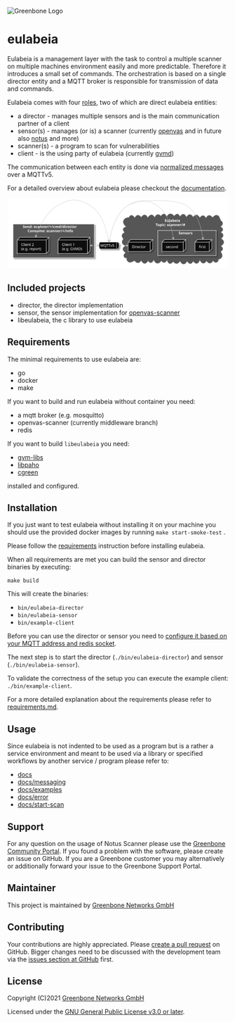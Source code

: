![Greenbone Logo](https://www.greenbone.net/wp-content/uploads/gb_logo_resilience_horizontal.png)

# eulabeia

Eulabeia is a management layer with the task to control a multiple scanner on multiple machines environment easily and more predictable. Therefore it introduces a small set of commands. The orchestration is based on a single director entity and a MQTT broker is responsible for transmission of data and commands.

Eulabeia comes with four [roles](docs/roles/roles-and-relationship.md), two of which are direct eulabeia entities:

- a director - manages multiple sensors and is the main communication partner of a client
- sensor(s) - manages (or is) a scanner (currently [openvas](https://github.com/greenbone/openvas-scanner) and in future also [notus](https://github.com/greenbone/notus-scanner) and more)
- scanner(s) - a program to scan for vulnerabilities
- client - is the using party of eulabeia (currently [gvmd](https://github.com/greenbone/gvmd))

The communication between each entity is done via [normalized messages](docs/messaging.md) over a MQTTv5.

For a detailed overview about eulabeia please checkout the [documentation](docs/README.md).

![overview participants](./docs/roles/relationship.svg)

## Included projects

- director, the director implementation
- sensor, the sensor implementation for [openvas-scanner](https://github.com/greenbone/openvas-scanner/)
- libeulabeia, the c library to use eulabeia

## Requirements

The minimal requirements to use eulabeia are:
- go
- docker
- make

If you want to build and run eulabeia without container you need:

- a mqtt broker (e.g. mosquitto)
- openvas-scanner (currently middleware branch)
- redis

If you want to build `libeulabeia` you need:

- [gvm-libs](https://github.com/greenbone/gvm-libs)
- [libpaho](https://www.eclipse.org/paho/files/mqttdoc/MQTTClient/html/index.html)
- [cgreen](https://cgreen-devs.github.io/)

installed and configured.

## Installation

If you just want to test eulabeia without installing it on your machine you should use the provided docker images by running `make start-smoke-test` .

Please follow the [requirements](docs/requirements.md) instruction before installing eulabeia.

When all requirements are met you can build the sensor and director binaries by executing:

```
make build
```

This will create the binaries:
- `bin/eulabeia-director`
- `bin/eulabeia-sensor`
- `bin/example-client`

Before you can use the director or sensor you need to [configure it based on your MQTT address and redis socket](docs/requirements.md#director-1).

The next step is to start the director (`./bin/eulabeia-director`) and sensor (`./bin/eulabeia-sensor`).

To validate the correctness of the setup you can execute the example client: `./bin/example-client`.

For a more detailed explanation about the requirements please refer to [requirements.md](docs/requirements.md).

## Usage

Since eulabeia is not indented to be used as a program but is a rather a service environment and meant to be used via a library or specified workflows by another service / program please refer to:

- [docs](./docs/README.md)
- [docs/messaging](./docs/messaging.md)
- [docs/examples](./docs/message_examples.md)
- [docs/error](./docs/error-handling.md)
- [docs/start-scan](./docs/sequences/start_scan.md)

## Support

For any question on the usage of Notus Scanner please use the
[Greenbone Community Portal]. If you found a problem with the software, please
create an issue on GitHub. If you are a Greenbone customer you may alternatively
or additionally forward your issue to the Greenbone Support Portal.

## Maintainer

This project is maintained by [Greenbone Networks GmbH][Greenbone Networks]

## Contributing

Your contributions are highly appreciated. Please
[create a pull request](https://github.com/greenbone/eulabeia/pulls)
on GitHub. Bigger changes need to be discussed with the development team via the
[issues section at GitHub](https://github.com/greenbone/eulabeia/issues)
first.

## License

Copyright (C)2021 [Greenbone Networks GmbH][Greenbone Networks]

Licensed under the [GNU General Public License v3.0 or later](LICENSE).

[Greenbone Networks]: https://www.greenbone.net/
[Greenbone Community Portal]: https://community.greenbone.net/

<!---
After making yourself familiar with

- [coding-style](./docs/coding-style.md)
- [testing](./docs/testing.md)
- [commit-structure](./docs/commits.md)

please create a pull request.
--->
